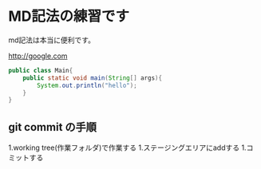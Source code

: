 # MD記法の練習です

md記法は本当に便利です。

<http://google.com>

```java:Main.java
public class Main{
	public static void main(String[] args){
		System.out.println("hello");
	}
}
```
## git commit の手順

1.working tree(作業フォルダ)で作業する
1.ステージングエリアにaddする
1.コミットする

